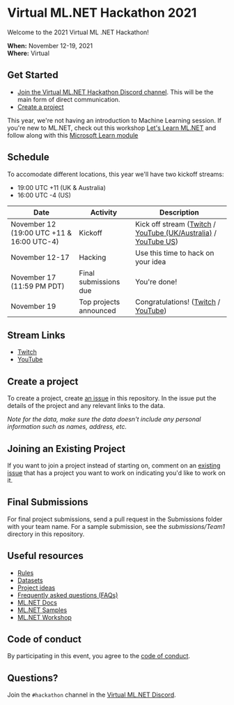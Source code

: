 # Virtual ML.NET Hackathon 2021

Welcome to the 2021 Virtual ML .NET Hackathon!

**When:** November 12-19, 2021  
**Where:** Virtual

## Get Started

- [Join the Virtual ML.NET Hackathon Discord channel](https://aka.ms/mlnet-hackathon-discord). This will be the main form of direct communication. 
- [Create a project](https://github.com/virtualmlnet/hackathon-2021/issues/new?assignees=&labels=&template=idea.md&title=ML.NET+Hackathon+Idea)

This year, we're not having an introduction to Machine Learning session. If you're new to ML.NET, check out this workshop [Let's Learn ML.NET](https://www.youtube.com/watch?v=sBHRd6e5ZBY) and follow along with this [Microsoft Learn module](https://docs.microsoft.com/learn/modules/predictive-maintenance-model-builder/)

## Schedule

To accomodate different locations, this year we'll have two kickoff streams:

- 19:00 UTC +11 (UK & Australia)
- 16:00 UTC -4 (US)

| Date | Activity | Description |
| --- | --- | --- |
| November 12 (19:00 UTC +11 & 16:00 UTC-4)  | Kickoff | Kick off stream ([Twitch](https://www.twitch.tv/virtualmlnet) / [YouTube (UK/Australia)](https://www.youtube.com/watch?v=7cLMwtDa0S4) / [YouTube US](https://www.youtube.com/watch?v=NofGYVdL49o))
| November 12-17 | Hacking | Use this time to hack on your idea
| November 17 (11:59 PM PDT) | Final submissions due | You're done!
| November 19  | Top projects announced | Congratulations! ([Twitch](https://www.twitch.tv/virtualmlnet) / [YouTube](https://www.youtube.com/channel/UClv1sloNF4mzWQiQbemHXRw))

## Stream Links

- [Twitch](https://www.twitch.tv/virtualmlnet)
- [YouTube](https://www.youtube.com/channel/UClv1sloNF4mzWQiQbemHXRw)

## <a id="create-project"></a> Create a project

To create a project, create [an issue](https://github.com/virtualmlnet/hackathon-2020/issues/new?assignees=&labels=&template=idea.md&title=ML.NET+Hackathon+Idea) in this repository. In the issue put the details of the project and any relevant links to the data.

*Note for the data, make sure the data doesn't include any personal information such as names, address, etc.*

## Joining an Existing Project

If you want to join a project instead of starting on, comment on an [existing issue](https://github.com/virtualmlnet/hackathon-2021/issues/) that has a project you want to work on indicating you'd like to work on it.

## Final Submissions

For final project submissions, send a pull request in the Submissions folder with your team name. For a sample submission, see the *submissions/Team1* directory in this repository.

## Useful resources

- [Rules](Rules.md)
- [Datasets](datasets.md)
- [Project ideas](project-ideas.md)
- [Frequently asked questions (FAQs)](FAQ.md)
- [ML.NET Docs](https://docs.microsoft.com/dotnet/machine-learning/)
- [ML.NET Samples](https://github.com/dotnet/machinelearning-samples)
- [ML.NET Workshop](https://aka.ms/mlnet-workshop-content)

## Code of conduct

By participating in this event, you agree to the [code of conduct](code-of-conduct.md).

## Questions?

Join the `#hackathon` channel in the [Virtual ML.NET Discord](https://aka.ms/mlnet-hackathon-discord).
